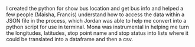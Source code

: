 I created the python for show bus location and get bus info and helped a few people (Maisha, Francis) understand how to access the data within a JSON file in the process, which Jordan was able to help me convert into a python script for use in terminal. Mona was instrumental in helping me turn the longitudes, latitudes, stop point name and stop status into lists where it could be translated into a dataframe and then a csv.  
